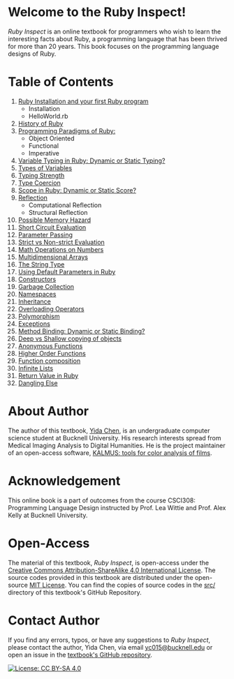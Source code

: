 # Welcome to the Ruby Inspect!

*Ruby Inspect* is an online textbook for programmers who wish to learn the interesting facts about Ruby, a programming language that has been thrived for more than 20 years. This book focuses on the programming language designs of Ruby. 

# Table of Contents
1. [Ruby Installation and your first Ruby program](installation.md)
    - Installation
    - HelloWorld.rb
2. [History of Ruby](history.md)
3. [Programming Paradigms of Ruby:](programming_paradigms.md)
    - Object Oriented
    - Functional 
    - Imperative
4. [Variable Typing in Ruby: Dynamic or Static Typing?](variable_typing.md) 
5. [Types of Variables](types_of_variable.md) 
6. [Typing Strength](typing_strengths.md)
7. [Type Coercion](type_coercion.md)
8. [Scope in Ruby: Dynamic or Static Score?](scope.md)
9. [Reflection](reflection.md)
    - Computational Reflection
    - Structural Reflection
10. [Possible Memory Hazard](memory_hazard.md)
11. [Short Circuit Evaluation](short_circuit_evaluation.md)
12. [Parameter Passing](parameter_passing.md)
13. [Strict vs Non-strict Evaluation](strict_evaluation.md)
14. [Math Operations on Numbers](math_operations.md)
15. [Multidimensional Arrays](multidimensional_arrays.md)
16. [The String Type](string_type.md)
17. [Using Default Parameters in Ruby](default_parameters.md)
18. [Constructors](constructors.md)
19. [Garbage Collection](garbage_collection.md)
20. [Namespaces](namespaces.md)
21. [Inheritance](inheritance.md)
22. [Overloading Operators](overloading_operators.md)
23. [Polymorphism](polymorphism.md)
24. [Exceptions](exceptions.md)
25. [Method Binding: Dynamic or Static Binding?](method_binding.md)
26. [Deep vs Shallow copying of objects](deep_shallow_copy.md)
27. [Anonymous Functions](lambda_functions.md)
28. [Higher Order Functions](higher_order_function.md)
29. [Function composition](function_composition.md)
30. [Infinite Lists](infinite_lists.md)
31. [Return Value in Ruby](return_value.md)
32. [Dangling Else](dangling_else.md)

# About Author
The author of this textbook, [Yida Chen](https://github.com/yc015), is an undergraduate computer science student at Bucknell University. His research interests spread from Medical Imaging Analysis to Digital Humanities. He is the project maintainer of an open-access software, [KALMUS: tools for color analysis of films](https://github.com/KALMUS-Color-Toolkit/KALMUS).

# Acknowledgement
This online book is a part of outcomes from the course CSCI308: Programming Language Design instructed by Prof. Lea Wittie and Prof. Alex Kelly at Bucknell University.

# Open-Access
The material of this textbook, *Ruby Inspect*, is open-access under the [Creative Commons Attribution-ShareAlike 4.0 International License](https://github.com/yc015/Ruby-Inspect/blob/main/RUBY-INSPECT_BOOK_LICENSE). The source codes provided in this textbook are distributed under the open-source [MIT License](https://github.com/yc015/Ruby-Inspect/blob/main/LICENSE). You can find the copies of source codes in the [src/](https://github.com/yc015/Ruby-Inspect/tree/main/src) directory of this textbook's GitHub Repository.

# Contact Author
If you find any errors, typos, or have any suggestions to *Ruby Inspect*, please contact the author, Yida Chen, via email <yc015@bucknell.edu> or open an issue in the [textbook's GitHub repository](https://github.com/yc015/Ruby-Inspect/issues).

[![License: CC BY-SA 4.0](https://licensebuttons.net/l/by-sa/4.0/88x31.png)](https://creativecommons.org/licenses/by-sa/4.0/)